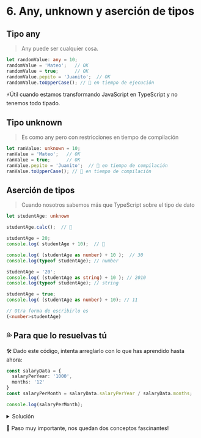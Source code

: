 
# 6. Any, unknown y aserción de tipos


## Tipo any

> Any puede ser cualquier cosa.

```ts
let randomValue: any = 10;
randomValue = 'Mateo';   // OK
randomValue = true;      // OK
randomValue.pepito = 'Juanito';  // OK
randomValue.toUpperCase(); // 🚫 en tiempo de ejecución
```

⚡️Útil cuando estamos transformando JavaScript en TypeScript y no tenemos todo tipado.

## Tipo unknown

> Es como any pero con restricciones en tiempo de compilación

```ts
let ranValue: unknown = 10;
ranValue = 'Mateo';   // OK
ranValue = true;      // OK
ranValue.pepito = 'Juanito';  // 🚫 en tiempo de compilación
ranValue.toUpperCase(); // 🚫 en tiempo de compilación
```

## Aserción de tipos

> Cuando nosotros sabemos más que TypeScript sobre el tipo de dato

```ts
let studentAge: unknown

studentAge.calc();  // 🚫

studentAge = 20;
console.log( studentAge + 10);  // 🚫

console.log( (studentAge as number) + 10 );  // 30
console.log(typeof studentAge); // number

studentAge = '20';
console.log( (studentAge as string) + 10 ); // 2010
console.log(typeof studentAge); // string

studentAge = true;
console.log( (studentAge as number) + 10); // 11

// Otra forma de escribirlo es
(<number>studentAge)
```



## 💦 Para que lo resuelvas tú

🛠 Dado este código, intenta arreglarlo con lo que has aprendido hasta ahora:

```ts
const salaryData = {
  salaryPerYear: '1000',
  months: '12'
}
const salaryPerMonth = salaryData.salaryPerYear / salaryData.months;

console.log(salaryPerMonth);
```


<details><summary>Solución</summary>

```ts
const salaryData : { 
  salaryPerYear: unknown,
  months: unknown
} = {
  salaryPerYear: '1000',
  months: '12'
}
const salaryPerMonth: number = (salaryData.salaryPerYear as number) / (salaryData.months as number);
console.log(salaryPerMonth);
```

</details>


🏁 Paso muy importante, nos quedan dos conceptos fascinantes!